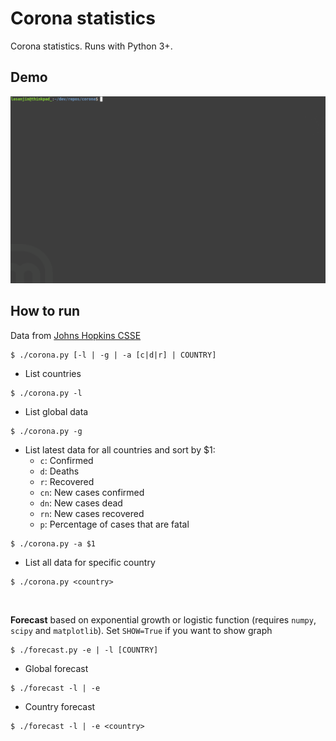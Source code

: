 # Corona statistics
Corona statistics. Runs with Python 3+.


## Demo
<img src="demo.gif" width="800">


## How to run
Data from [Johns Hopkins CSSE](https://github.com/CSSEGISandData/COVID-19)

```
$ ./corona.py [-l | -g | -a [c|d|r] | COUNTRY]
```

 - List countries
```
$ ./corona.py -l
```

 - List global data
```
$ ./corona.py -g
```

 - List latest data for all countries and sort by $1:
   - `c`: Confirmed
   - `d`: Deaths
   - `r`: Recovered
   - `cn`: New cases confirmed
   - `dn`: New cases dead
   - `rn`: New cases recovered
   - `p`: Percentage of cases that are fatal
```
$ ./corona.py -a $1
```

 - List all data for specific country
```
$ ./corona.py <country>
```


</br>


**Forecast** based on exponential growth or logistic function (requires `numpy`, `scipy` and `matplotlib`). Set `SHOW=True` if you want to show graph
```
$ ./forecast.py -e | -l [COUNTRY]
```

 - Global forecast
```
$ ./forecast -l | -e
```

 - Country forecast
```
$ ./forecast -l | -e <country>
```
